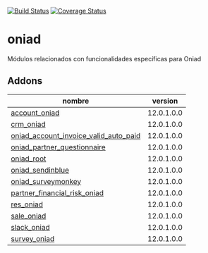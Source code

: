 [![Build Status](https://travis-ci.org/OdooNodrizaTech/oniad.svg?branch=12.0)](https://travis-ci.org/OdooNodrizaTech/oniad)
[![Coverage Status](https://coveralls.io/repos/OdooNodrizaTech/OdooNodrizaTech/oniad/badge.svg?branch=12.0)](https://coveralls.io/r/OdooNodrizaTech/OdooNodrizaTech/oniad?branch=12.0)

oniad
=========
Módulos relacionados con funcionalidades específicas para Oniad


Addons
----------------
nombre | version
--- | ---
[account_oniad](account_oniad/) | 12.0.1.0.0
[crm_oniad](crm_oniad/) | 12.0.1.0.0
[oniad_account_invoice_valid_auto_paid](oniad_account_invoice_valid_auto_paid/) | 12.0.1.0.0
[oniad_partner_questionnaire](oniad_partner_questionnaire/) | 12.0.1.0.0
[oniad_root](oniad_root/) | 12.0.1.0.0
[oniad_sendinblue](oniad_sendinblue/) | 12.0.1.0.0
[oniad_surveymonkey](oniad_surveymonkey/) | 12.0.1.0.0
[partner_financial_risk_oniad](partner_financial_risk_oniad/) | 12.0.1.0.0
[res_oniad](res_oniad/) | 12.0.1.0.0
[sale_oniad](sale_oniad/) | 12.0.1.0.0
[slack_oniad](slack_oniad/) | 12.0.1.0.0
[survey_oniad](survey_oniad/) | 12.0.1.0.0
